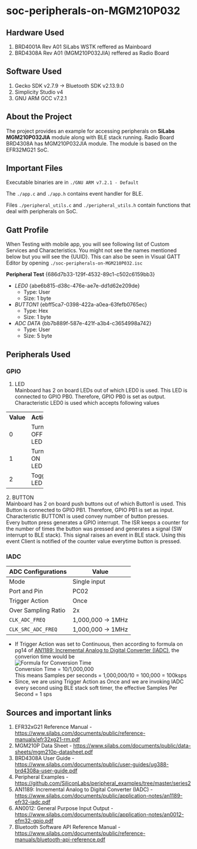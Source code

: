 # soc-peripherals-on-MGM210P032
## Hardware Used ##
1. BRD4001A Rev A01 SiLabs WSTK reffered as  Mainboard
2. BRD4308A Rev A01 (MGM210P032JIA) reffered as Radio Board
## Software Used ##
1. Gecko SDK v2.7.9 -> Bluetooth SDK v2.13.9.0
2. Simplicity Studio v4
3. GNU ARM GCC v7.2.1

## About the Project ##
The project provides an example for accessing peripherals on **SiLabs MGM210P032JIA** module along with BLE stack running. Radio Board BRD4308A has MGM210P032JIA module. The module is based on the EFR32MG21 SoC. 

## Important Files
Executable binaries are in `./GNU ARM v7.2.1 - Default`

The `./app.c` and `./app.h` contains event handler for BLE.

Files `./peripheral_utils.c` and `./peripheral_utils.h` contain functions that deal with peripherals on SoC.

## Gatt Profile ##
When Testing with mobile app, you will see following list of Custom Services and Characteristics. You might not see the names mentioned below but you will see the {UUID}. This can also be seen in Visual GATT Editor by opening `./soc-peripherals-on-MGM210P032.isc`

**Peripheral Test** {686d7b33-129f-4532-89c1-c502c6159bb3}
  - *LED0* {abe6b815-d38c-476e-ae7e-dd1d62e209de}
    * Type: User
    * Size: 1 byte
  - *BUTTON1* {ebff5ca7-0398-422a-a0ea-63fefb0765ec}
    * Type: Hex
    * Size: 1 byte
  - *ADC DATA* {bb7b889f-587e-421f-a3b4-c3654998a742}
    * Type: User
    * Size: 5 byte

## Peripherals Used ##
### GPIO ###
1. LED <br>
Mainboard has 2 on board LEDs out of which LED0 is used. This LED is connected to GPIO PB0. Therefore, GPIO PB0 is set as output. Characteristic LED0 is used which accepts following values<br>
<table style="width:20%">
  <tr>
    <th>Value</th>
    <th>Action</th>
  </tr>
  <tr>
    <td>0</td>
    <td>Turn OFF LED</td>
  </tr>
  <tr>
    <td>1</td>
    <td>Turn ON LED</td>
  </tr> 
  <tr>
    <td>2</td>
    <td>Toggle LED</td>
  </tr>
</table>
2. BUTTON <br>
Mainboard has 2 on board push buttons out of which Button1 is used. This Button is connected to GPIO PB1. Therefore, GPIO PB1 is set as input. Characteristic BUTTON1 is used convey number of button presses. <br> 
Every button press generates a GPIO interrupt. The ISR keeps a counter for the number of times the button was pressed and generates a signal (SW interrupt to BLE stack). This signal raises an event in BLE stack. Using this event Client is notified of the counter value everytime button is pressed.

### IADC ###
ADC Configurations  | Value
---                 |---
Mode                | Single input
Port and Pin        | PC02
Trigger Action      | Once
Over Sampling Ratio | 2x
`CLK_ADC_FREQ`      | 1,000,000 -> 1MHz
`CLK_SRC_ADC_FREQ`  | 1,000,000 -> 1MHz
* If Trigger Action was set to Continuous, then according to formula on pg14 of [AN1189: Incremental Analog to Digital Converter (IADC)](https://www.silabs.com/documents/public/application-notes/an1189-efr32-iadc.pdf), the converion time would be<br>
![Formula for Conversion Time](https://user-images.githubusercontent.com/31771892/123038444-0bf26e00-d40e-11eb-94ee-b6e9c73c6588.png)<br>
Conversion Time = 10/1,000,000<br>
This means Samples per seconds = 1,000,000/10 = 100,000 = 100ksps<br>
* Since, we are using Trigger Action as Once and we are invoking IADC every second using BLE stack soft timer, the effective Samples Per Second = 1 sps


## Sources and important links
1. EFR32xG21 Reference Manual                             - https://www.silabs.com/documents/public/reference-manuals/efr32xg21-rm.pdf
2. MGM210P Data Sheet                                     - https://www.silabs.com/documents/public/data-sheets/mgm210p-datasheet.pdf
3. BRD4308A User Guide                                    - https://www.silabs.com/documents/public/user-guides/ug388-brd4308a-user-guide.pdf
4. Peripheral Examples                                    - https://github.com/SiliconLabs/peripheral_examples/tree/master/series2
5. AN1189: Incremental Analog to Digital Converter (IADC) - https://www.silabs.com/documents/public/application-notes/an1189-efr32-iadc.pdf
6. AN0012: General Purpose Input Output                   - https://www.silabs.com/documents/public/application-notes/an0012-efm32-gpio.pdf
7. Bluetooth Software API Reference Manual                - https://www.silabs.com/documents/public/reference-manuals/bluetooth-api-reference.pdf
